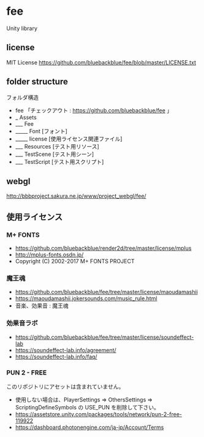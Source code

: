 # fee
Unity library

## license
MIT License
https://github.com/bluebackblue/fee/blob/master/LICENSE.txt

## folder structure
フォルダ構造
* fee 「チェックアウト : https://github.com/bluebackblue/fee 」
* _ Assets
* ___ Fee
* _____ Font [フォント]
* _____ license [使用ライセンス関連ファイル]
* ___ Resources [テスト用リソース]
* ___ TestScene [テスト用シーン]
* ___ TestScript [テスト用スクリプト]

## webgl
http://bbbproject.sakura.ne.jp/www/project_webgl/fee/

## 使用ライセンス

### M+ FONTS
* https://github.com/bluebackblue/render2d/tree/master/license/mplus
* http://mplus-fonts.osdn.jp/
* Copyright (C) 2002-2017 M+ FONTS PROJECT

### 魔王魂
* https://github.com/bluebackblue/fee/tree/master/license/maoudamashii
* https://maoudamashii.jokersounds.com/music_rule.html
* 音楽、効果音 : 魔王魂

### 効果音ラボ
* https://github.com/bluebackblue/fee/tree/master/license/soundeffect-lab
* https://soundeffect-lab.info/agreement/
* https://soundeffect-lab.info/faq/

### PUN 2 - FREE
このリポジトリにアセットは含まれていません。
* 使用しない場合は、PlayerSettings => OthersSettings => ScriptingDefineSymbols の USE_PUN を削除して下さい。
* https://assetstore.unity.com/packages/tools/network/pun-2-free-119922
* https://dashboard.photonengine.com/ja-jp/Account/Terms

